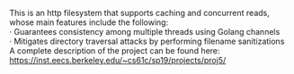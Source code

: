 This is an http filesystem that supports caching and concurrent reads, whose main features include the following:  
· Guarantees consistency among multiple threads using Golang channels  
· Mitigates directory traversal attacks by performing filename sanitizations  
A complete description of the project can be found here:  
https://inst.eecs.berkeley.edu/~cs61c/sp19/projects/proj5/
